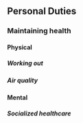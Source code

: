 ## Personal Duties

### Maintaining health

#### Physical

##### Working out

##### Air quality

#### Mental

##### Socialized healthcare